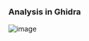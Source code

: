 
### Analysis in Ghidra
![image](https://github.com/OpaxIV/hslu_secproj/assets/93701325/c28ad96c-1527-4d02-940d-882c815a6005)
